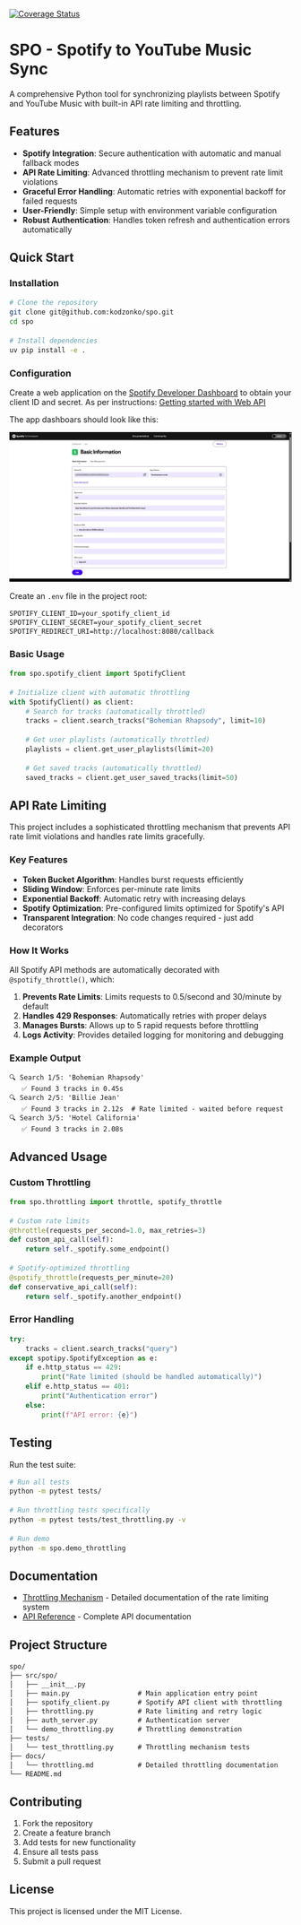 [![Coverage Status](https://coveralls.io/repos/github/kodzonko/spo/badge.svg?branch=master)](https://coveralls.io/github/kodzonko/spo?branch=master)

# SPO - Spotify to YouTube Music Sync

A comprehensive Python tool for synchronizing playlists between Spotify and YouTube Music with built-in API rate limiting and throttling.

## Features

- **Spotify Integration**: Secure authentication with automatic and manual fallback modes
- **API Rate Limiting**: Advanced throttling mechanism to prevent rate limit violations
- **Graceful Error Handling**: Automatic retries with exponential backoff for failed requests
- **User-Friendly**: Simple setup with environment variable configuration
- **Robust Authentication**: Handles token refresh and authentication errors automatically

## Quick Start

### Installation

```bash
# Clone the repository
git clone git@github.com:kodzonko/spo.git
cd spo

# Install dependencies
uv pip install -e .
```

### Configuration

Create a web application on the [Spotify Developer Dashboard](https://developer.spotify.com/dashboard/applications) to obtain your client ID and secret. As per instructions: [Getting started with Web API](https://developer.spotify.com/documentation/web-api/tutorials/getting-started)

The app dashboars should look like this:

<p align="center">
  <img src="docs/spotify-app-dashboard.jpg" alt="Spotify App Dashboard" width="600"/>
</p>

Create an `.env` file in the project root:

```env
SPOTIFY_CLIENT_ID=your_spotify_client_id
SPOTIFY_CLIENT_SECRET=your_spotify_client_secret
SPOTIFY_REDIRECT_URI=http://localhost:8080/callback
```

### Basic Usage

```python
from spo.spotify_client import SpotifyClient

# Initialize client with automatic throttling
with SpotifyClient() as client:
    # Search for tracks (automatically throttled)
    tracks = client.search_tracks("Bohemian Rhapsody", limit=10)

    # Get user playlists (automatically throttled)
    playlists = client.get_user_playlists(limit=20)

    # Get saved tracks (automatically throttled)
    saved_tracks = client.get_user_saved_tracks(limit=50)
```

## API Rate Limiting

This project includes a sophisticated throttling mechanism that prevents API rate limit violations and handles rate limits gracefully.

### Key Features

- **Token Bucket Algorithm**: Handles burst requests efficiently
- **Sliding Window**: Enforces per-minute rate limits
- **Exponential Backoff**: Automatic retry with increasing delays
- **Spotify Optimization**: Pre-configured limits optimized for Spotify's API
- **Transparent Integration**: No code changes required - just add decorators

### How It Works

All Spotify API methods are automatically decorated with `@spotify_throttle()`, which:

1. **Prevents Rate Limits**: Limits requests to 0.5/second and 30/minute by default
2. **Handles 429 Responses**: Automatically retries with proper delays
3. **Manages Bursts**: Allows up to 5 rapid requests before throttling
4. **Logs Activity**: Provides detailed logging for monitoring and debugging

### Example Output

```
🔍 Search 1/5: 'Bohemian Rhapsody'
   ✅ Found 3 tracks in 0.45s
🔍 Search 2/5: 'Billie Jean'
   ✅ Found 3 tracks in 2.12s  # Rate limited - waited before request
🔍 Search 3/5: 'Hotel California'
   ✅ Found 3 tracks in 2.08s
```

## Advanced Usage

### Custom Throttling

```python
from spo.throttling import throttle, spotify_throttle

# Custom rate limits
@throttle(requests_per_second=1.0, max_retries=3)
def custom_api_call(self):
    return self._spotify.some_endpoint()

# Spotify-optimized throttling
@spotify_throttle(requests_per_minute=20)
def conservative_api_call(self):
    return self._spotify.another_endpoint()
```

### Error Handling

```python
try:
    tracks = client.search_tracks("query")
except spotipy.SpotifyException as e:
    if e.http_status == 429:
        print("Rate limited (should be handled automatically)")
    elif e.http_status == 401:
        print("Authentication error")
    else:
        print(f"API error: {e}")
```

## Testing

Run the test suite:

```bash
# Run all tests
python -m pytest tests/

# Run throttling tests specifically
python -m pytest tests/test_throttling.py -v

# Run demo
python -m spo.demo_throttling
```

## Documentation

- [Throttling Mechanism](docs/throttling.md) - Detailed documentation of the rate limiting system
- [API Reference](docs/) - Complete API documentation

## Project Structure

```
spo/
├── src/spo/
│   ├── __init__.py
│   ├── main.py                 # Main application entry point
│   ├── spotify_client.py       # Spotify API client with throttling
│   ├── throttling.py           # Rate limiting and retry logic
│   ├── auth_server.py          # Authentication server
│   └── demo_throttling.py      # Throttling demonstration
├── tests/
│   └── test_throttling.py      # Throttling mechanism tests
├── docs/
│   └── throttling.md           # Detailed throttling documentation
└── README.md
```

## Contributing

1. Fork the repository
2. Create a feature branch
3. Add tests for new functionality
4. Ensure all tests pass
5. Submit a pull request

## License

This project is licensed under the MIT License.
